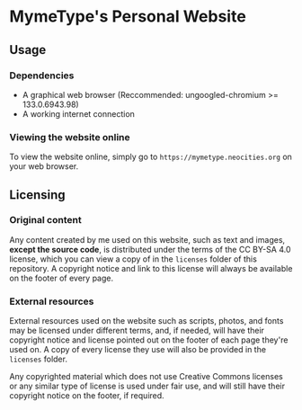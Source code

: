 # MymeType's Personal Website

## Usage

### Dependencies

- A graphical web browser (Reccommended: ungoogled-chromium >= 133.0.6943.98)
- A working internet connection

### Viewing the website online

To view the website online, simply go to `https://mymetype.neocities.org` on your web browser.

## Licensing

### Original content

Any content created by me used on this website, such as text and images, **except the source code**, is distributed under the terms of the CC BY-SA 4.0 license, which you can view a copy of in the `licenses` folder of this repository. A copyright notice and link to this license will always be available on the footer of every page.

### External resources

External resources used on the website such as scripts, photos, and fonts may be licensed under different terms, and, if needed, will have their copyright notice and license pointed out on the footer of each page they're used on. A copy of every license they use will also be provided in the `licenses` folder.

Any copyrighted material which does not use Creative Commons licenses or any similar type of license is used under fair use, and will still have their copyright notice on the footer, if required.